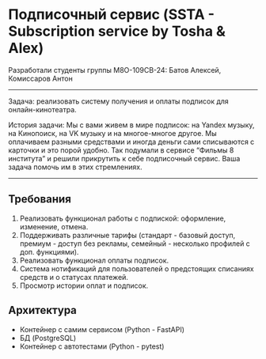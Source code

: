 # Подписочный сервис (SSTA - Subscription service by Tosha & Alex)

Разработали студенты группы М8О-109СВ-24: Батов Алексей, Комиссаров Антон

---

Задача: реализовать систему получения и оплаты подписок для онлайн-кинотеатра. 

История задачи: Мы с вами живем в мире подписок: на Yandex музыку, на Кинопоиск, на VK музыку и на многое-многое другое. Мы оплачиваем разными средствами и иногда деньги сами списываются с карточки и это порой удобно. Так подумали в сервисе “Фильмы 8 института” и решили прикрутить к себе подписочный сервис. Ваша задача помочь им в этих стремлениях.

---

## Требования

1. Реализовать функционал работы с подпиской: оформление, изменение, отмена.
2. Поддерживать различные тарифы (стандарт - базовый доступ, премиум - доступ без рекламы, семейный - несколько профилей с доп. функциями).
3. Реализовать функционал оплаты подписок.
4. Система нотификаций для пользователей о предстоящих списаниях средств и о статусах платежей.
5. Просмотр истории оплат и подписок.

## Архитектура

- Контейнер с самим сервисом (Python - FastAPI)
- БД (PostgreSQL)
- Контейнер с автотестами (Python - pytest)
